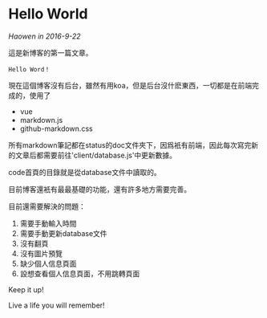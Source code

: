 # Hello World
*Haowen in 2016-9-22*

這是新博客的第一篇文章。

```
Hello Word！
```

現在這個博客沒有后台，雖然有用koa，但是后台沒什麽東西，一切都是在前端完成的，使用了

* vue
* markdown.js
* github-markdown.css

所有markdown筆記都在status的doc文件夾下，因爲衹有前端，因此每次寫完新的文章后都需要前往'client/database.js'中更新數據。

code首頁的目錄就是從database文件中讀取的。

目前博客還衹有最最基礎的功能，還有許多地方需要完善。

目前還需要解決的問題：

1. 需要手動輸入時間
2. 需要手動更新database文件
3. 沒有翻頁
4. 沒有圖片預覽
5. 缺少個人信息頁面
6. 設想查看個人信息頁面，不用跳轉頁面

Keep it up!

Live a life you will remember!
